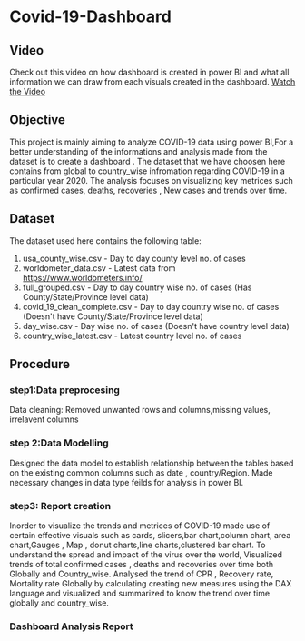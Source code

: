 # Covid-19-Dashboard

## Video 

Check out this video on how dashboard is created in power BI and what all information we can draw from each visuals created in the dashboard.
[Watch the Video]()

## Objective
This project is mainly aiming to analyze COVID-19 data using power BI,For a better understanding of the informations and analysis made from the dataset is to create a dashboard .
The dataset that we have choosen here contains from global to country_wise infromation regarding COVID-19 in a particular year 2020.
The analysis focuses on visualizing key metrices such as confirmed cases, deaths, recoveries , New cases and trends over time.


## Dataset
The dataset used here contains the following table:

1. usa_county_wise.csv - Day to day county level no. of cases
2. worldometer_data.csv - Latest data from https://www.worldometers.info/
3. full_grouped.csv - Day to day country wise no. of cases (Has County/State/Province level data)
4. covid_19_clean_complete.csv - Day to day country wise no. of cases (Doesn't have County/State/Province level data)
5. day_wise.csv - Day wise no. of cases (Doesn't have country level data)
6. country_wise_latest.csv - Latest country level no. of cases


## Procedure

### step1:Data preprocesing
Data cleaning: Removed unwanted rows and columns,missing values, irrelavent columns


### step 2:Data Modelling
Designed the data model to establish relationship between the tables based on the existing common columns such as date , country/Region.
Made necessary changes in data type feilds for analysis in power BI.

### step3: Report creation
Inorder to visualize the trends and metrices of COVID-19 made use of certain effective visuals such  as cards, slicers,bar chart,column chart, area chart,Gauges , Map , donut charts,line charts,clustered bar chart.
To understand the spread and impact of the virus over the world,
Visualized trends of total confirmed cases , deaths and recoveries over time both Globally and Country_wise.
Analysed the trend of  CPR , Recovery rate, Mortality rate Globally by calculating creating new measures using the DAX language and  visualized and summarized to know the trend over time globally and country_wise.

### Dashboard Analysis Report



  
